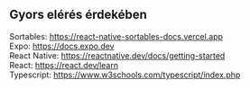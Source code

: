 ## Gyors elérés érdekében  
Sortables: https://react-native-sortables-docs.vercel.app  
Expo: https://docs.expo.dev  
React Native: https://reactnative.dev/docs/getting-started  
React: https://react.dev/learn  
Typescript: https://www.w3schools.com/typescript/index.php  

